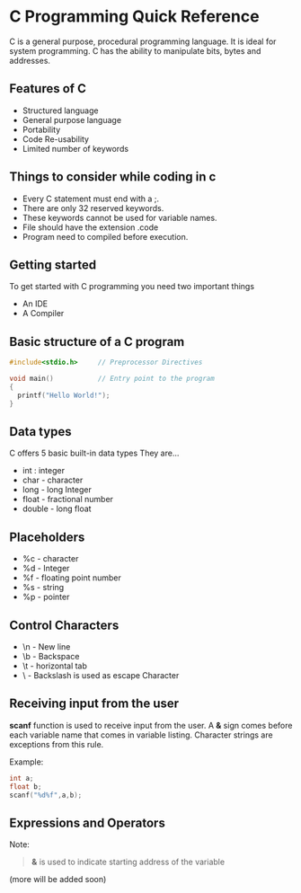 # C Programming Quick Reference

C is a general purpose, procedural programming language. It is ideal for system programming. C has the ability to manipulate bits, bytes and addresses.

## Features of C

- Structured language
- General purpose language
- Portability
- Code Re-usability
- Limited number of keywords

## Things to consider while coding in c

- Every C statement must end with a ;.
- There are only 32 reserved keywords.
- These keywords cannot be used for variable names.
- File should have the extension .code
- Program need to compiled before execution.

## Getting started

To get started with C programming you need two important things

- An IDE
- A Compiler


## Basic structure of a C program

```C
#include<stdio.h>     // Preprocessor Directives

void main()           // Entry point to the program
{
  printf("Hello World!");
}
```
## Data types

C offers 5 basic built-in data types
They are...
- int : integer
- char - character
- long - long Integer
- float - fractional number
- double - long float

## Placeholders

- %c - character
- %d - Integer
- %f - floating point number
- %s - string
- %p - pointer

## Control Characters


- \n - New line
- \b - Backspace
- \t - horizontal tab
-  \\ - Backslash is used as escape Character


## Receiving input from the user

**scanf** function is used to receive input from the user.
A **&** sign comes before each variable name that comes in variable listing. Character strings are exceptions from this rule.

Example:

```c
int a;
float b;
scanf("%d%f",a,b);

```
## Expressions and Operators

Note:

> **&** is used to indicate starting address of the variable

(more will be added soon)
